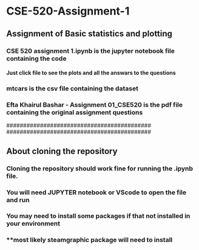 # CSE-520-Assignment-1
## Assignment of Basic statistics and plotting 
### CSE 520 assignment 1.ipynb is the jupyter notebook file containing the code
#### Just click file to see the plots and all the answars to the questions
### mtcars is the csv file containing the dataset
### Efta Khairul Bashar - Assignment 01_CSE520 is the pdf file containing the original assignment questions

###########################################
###########################################
## About cloning the repository
### Cloning the repository should work fine for running the .ipynb file. 
### You will need JUPYTER notebook or VScode to open the file and run
### You may need to install some packages if that not installed in your environment
### **most likely steamgraphic package will need to install

